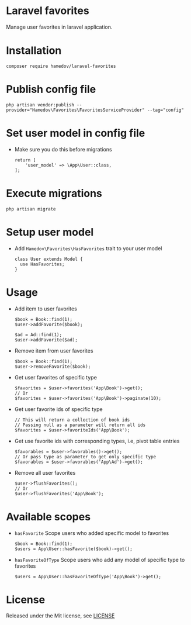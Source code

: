 # Laravel favorites
Manage user favorites in laravel application.

# Installation
```composer require hamedov/laravel-favorites```

# Publish config file
```php artisan vendor:publish --provider="Hamedov\Favorites\FavoritesServiceProvider" --tag="config"```

# Set user model in config file
- Make sure you do this before migrations
  ```
  return [
	  'user_model' => \App\User::class,
  ];
  ```

# Execute migrations
```php artisan migrate```

# Setup user model
- Add `Hamedov\Favorites\HasFavorites` trait to your user model
  ```
  class User extends Model {
    use HasFavorites;
  }
  ```

# Usage
- Add item to user favorites
  ```
  $book = Book::find(1);
  $user->addFavorite($book);
  
  $ad = Ad::find(1);
  $user->addFavorite($ad);
  ```

- Remove item from user favorites
  ```
  $book = Book::find(1);
  $user->removeFavorite($book);
  ```

- Get user favorites of specific type
  ```
  $favorites = $user->favorites('App\Book')->get();
  // Or
  $favorites = $user->favorites('App\Book')->paginate(10);
  ```

- Get user favorite ids of specific type
  ```
  // This will return a collection of book ids
  // Passing null as a parameter will return all ids
  $favorites = $user->favoriteIds('App\Book');
  ```

- Get use favorite ids with corresponding types, i.e, pivot table entries
  ```
  $favorables = $user->favorables()->get();
  // Or pass type as parameter to get only specific type
  $favorables = $user->favorables('App\Ad')->get();
  ```

- Remove all user favorites
  ```
  $user->flushFavorites();
  // Or
  $user->flushFavorites('App\Book');
  ```

# Available scopes
- `hasFavorite` Scope users who added specific model to favorites
  ```
  $book = Book::find(1);
  $users = App\User::hasFavorite($book)->get();
  ```

- `hasFavoriteOfType` Scope users who add any model of specific type to favorites
  ```
  $users = App\User::hasFavoriteOfType('App\Book')->get();
  ```

# License
Released under the Mit license, see [LICENSE](https://github.com/hamedov93/laravel-favorites/blob/master/LICENSE)

